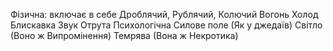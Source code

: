 Фізична: включає в себе Дроблячий, Рублячий, Колючий
Вогонь
Холод
Блискавка
Звук
Отрута
Психологічна
Силове поле (Як у джедаїв)
Світло (Воно ж Випромінення)
Темрява (Вона ж Некротика)